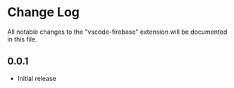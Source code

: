 # Change Log

All notable changes to the "vscode-firebase" extension will be documented in this file.

## 0.0.1

- Initial release

